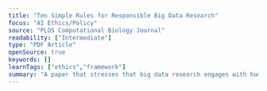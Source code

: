 ```yaml
---
title: "Ten Simple Rules for Responsible Big Data Research"
focus: "AI Ethics/Policy"
source: "PLOS Computational Biology Journal"
readability: ["Intermediate"]
type: "PDF Article"
openSource: true
keywords: []
learnTags: ["ethics","framework"]
summary: "A paper that stresses that big data research engages with human subjects, so researchers have the ethical responsibility to minimize potential harm. "
---
```

